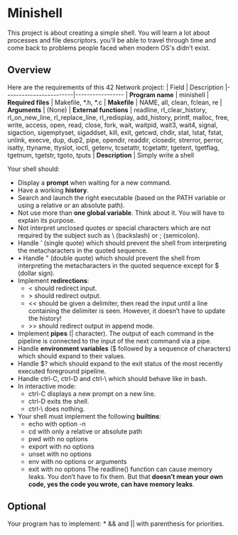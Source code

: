 # Minishell
This project is about creating a simple shell. You will learn a lot about processes and file descriptors.
you’ll be able to travel through time and come back to problems people faced when modern OS's didn’t exist.

## Overview
Here are the requirements of this 42 Network project:
| Field                  | Description
|------------------------|-----------------
| **Program name**       | minishell
| **Required files**     | Makefile, *.h, *.c
| **Makefile**           | NAME, all, clean, fclean, re
| **Arguments**          | (None)
| **External functions** | readline, rl_clear_history, rl_on_new_line, rl_replace_line, rl_redisplay, add_history, printf, malloc, free, write, access, open, read, close, fork, wait, waitpid, wait3, wait4, signal, sigaction, sigemptyset, sigaddset, kill, exit, getcwd, chdir, stat, lstat, fstat, unlink, execve, dup, dup2, pipe, opendir, readdir, closedir, strerror, perror, isatty, ttyname, ttyslot, ioctl, getenv, tcsetattr, tcgetattr, tgetent, tgetflag, tgetnum, tgetstr, tgoto, tputs
| **Description**        | Simply write a shell

Your shell should:
* Display a **prompt** when waiting for a new command.
* Have a working **history**.
* Search and launch the right executable (based on the PATH variable or using a relative or an absolute path).
* Not use more than **one global variable**. Think about it. You will have to explain its purpose.
* Not interpret unclosed quotes or special characters which are not required by the subject such as \ (backslash) or ; (semicolon).
* Handle ’ (single quote) which should prevent the shell from interpreting the metacharacters in the quoted sequence.
* • Handle " (double quote) which should prevent the shell from interpreting the metacharacters in the quoted sequence except for $ (dollar sign).
* Implement **redirections**:
	* < should redirect input.
	* \> should redirect output.
	* << should be given a delimiter, then read the input until a line containing the delimiter is seen. However, it doesn’t have to update the history!
	* \>\> should redirect output in append mode.
* Implement **pipes** (| character). The output of each command in the pipeline is connected to the input of the next command via a pipe.
* Handle **environment variables** ($ followed by a sequence of characters) which should expand to their values.
* Handle $? which should expand to the exit status of the most recently executed foreground pipeline.
* Handle ctrl-C, ctrl-D and ctrl-\ which should behave like in bash.
* In interactive mode:
	* ctrl-C displays a new prompt on a new line.
	* ctrl-D exits the shell.
	* ctrl-\ does nothing.
* Your shell must implement the following **builtins**:
	* echo with option -n
	* cd with only a relative or absolute path
	* pwd with no options
	* export with no options
	* unset with no options
	* env with no options or arguments
	* exit with no options
The readline() function can cause memory leaks. You don’t have to fix them. But that **doesn’t mean your own code, yes the code you wrote, can have memory leaks**.

## Optional
Your program has to implement:
	* && and || with parenthesis for priorities.